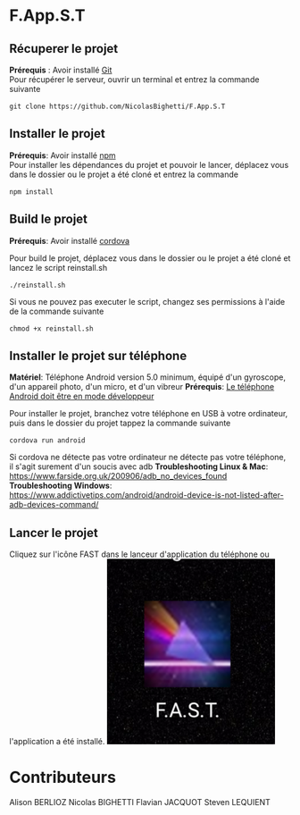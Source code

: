 # F.App.S.T
## Récuperer le projet 
**Prérequis** : Avoir installé [Git](https://git-scm.com/book/en/v2/Getting-Started-Installing-Git)  
Pour récupérer le serveur, ouvrir un terminal et entrez la commande suivante  

    git clone https://github.com/NicolasBighetti/F.App.S.T

## Installer le projet
**Prérequis**: Avoir installé [npm](https://www.npmjs.com/get-npm)   
Pour installer les dépendances du projet et pouvoir le lancer, déplacez vous dans le dossier ou le projet a été cloné et entrez la commande  

    npm install

## Build le projet
**Prérequis**: Avoir installé [cordova](https://cordova.apache.org/docs/en/latest/guide/cli/#installing-the-cordova-cli) 

Pour build le projet, déplacez vous dans le dossier ou le projet a été cloné et lancez le script reinstall.sh

    ./reinstall.sh

Si vous ne pouvez pas executer le script, changez ses permissions à l'aide de la commande suivante

    chmod +x reinstall.sh

## Installer le projet sur téléphone
**Matériel**: Téléphone Android version 5.0 minimum, équipé d'un gyroscope, d'un appareil photo, d'un micro, et d'un vibreur
**Prérequis**: [Le téléphone Android doit être en mode développeur](https://developer.android.com/studio/debug/dev-options.html)

Pour installer le projet, branchez votre téléphone en USB à votre ordinateur, puis dans le dossier du projet tappez la commande suivante

    cordova run android

Si cordova ne détecte pas votre ordinateur ne détecte pas votre téléphone, il s'agit surement d'un soucis avec adb
**Troubleshooting Linux & Mac**: https://www.farside.org.uk/200906/adb_no_devices_found  
**Troubleshooting Windows**: https://www.addictivetips.com/android/android-device-is-not-listed-after-adb-devices-command/

## Lancer le projet

Cliquez sur l'icône FAST dans le lanceur d'application du téléphone ou l'application a été installé.
![Icone du jeu FAST](https://raw.githubusercontent.com/NicolasBighetti/F.App.S.T/master/screen/fast.png)

# Contributeurs
Alison BERLIOZ
Nicolas BIGHETTI
Flavian JACQUOT
Steven LEQUIENT



